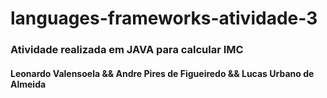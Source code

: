 # languages-frameworks-atividade-3

### Atividade realizada em JAVA para calcular IMC

#### Leonardo Valensoela && Andre Pires de Figueiredo && Lucas Urbano de Almeida
